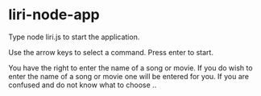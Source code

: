 # liri-node-app

Type node liri.js to start the application.

Use the arrow keys to select a command.
Press enter to start.

You have the right to enter the name of a song or movie.
If you do wish to enter the name of a song or movie one will be entered for you.
If you are confused and do not know what to choose ..